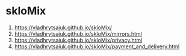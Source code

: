 # skloMix


1. https://vladhrytsaiuk.github.io/skloMix/
2. https://vladhrytsaiuk.github.io/skloMix/mirrors.html
3. https://vladhrytsaiuk.github.io/skloMix/privacy.html
4. https://vladhrytsaiuk.github.io/skloMix/payment_and_delivery.html
